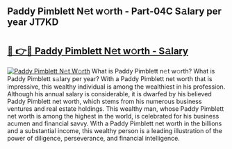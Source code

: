 ## Paddy Pimblett N𝚎t w𝚘rth - Part-04C S𝚊lary per year JT7KD

# <h2><a href="http://gc4afx.nevu.top/?p=Paddy+Pimblett">🔗 👉🔴 Paddy Pimblett N𝚎t w𝚘rth - S𝚊lary</a></h2>

[![Paddy Pimblett N𝚎t W𝚘rth](https://i.imgur.com/Oavwk0R.jpeg)](http://gc4afx.nevu.top/?p=Paddy+Pimblett)
What is Paddy Pimblett n𝚎t w𝚘rth? What is Paddy Pimblett s𝚊lary per year?
With a Paddy Pimblett net worth that is impressive, this wealthy individual is among the wealthiest in his profession. Although his annual salary is considerable, it is dwarfed by his believed Paddy Pimblett net worth, which stems from his numerous business ventures and real estate holdings. This wealthy man, whose Paddy Pimblett net worth is among the highest in the world, is celebrated for his business acumen and financial savvy. With a Paddy Pimblett net worth in the billions and a substantial income, this wealthy person is a leading illustration of the power of diligence, perseverance, and financial intelligence.
